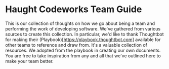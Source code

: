 # Haught Codeworks Team Guide

This is our collection of thoughts on how we go about being a team and performing the work of developing software.  We've gathered from various sources to create this collection. In particular, we'd like to thank Thoughtbot for making their (Playbook)[https://playbook.thoughtbot.com] available for other teams to reference and draw from. It's a valuable collection of resources. We adopted from the playbook in creating our own documents. You are free to take inspiration from any and all that we've outlined here to make your team better.
